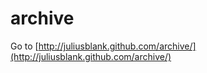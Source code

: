 archive
=======

Go to [http://juliusblank.github.com/archive/](http://juliusblank.github.com/archive/)